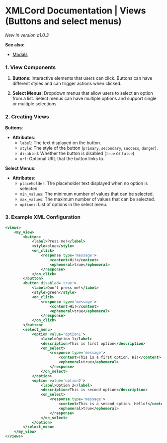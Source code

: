 # XMLCord Documentation | Views (Buttons and select menus)

*New in version a1.0.3*

**See also:**
- [Modals](modals.md)

### 1. View Components

1. **Buttons**: Interactive elements that users can click. Buttons can have different styles and can trigger actions when clicked.

2. **Select Menus**: Dropdown menus that allow users to select an option from a list. Select menus can have multiple options and support single or multiple selections.

### 2. Creating Views

**Buttons**:
- **Attributes**:
  - `label`: The text displayed on the button.
  - `style`: The style of the button (`primary`, `secondary`, `success`, `danger`).
  - `disabled`: Whether the button is disabled (`true` or `false`).
  - `url`: Optional URL that the button links to.

**Select Menus**:
- **Attributes**:
  - `placeholder`: The placeholder text displayed when no option is selected.
  - `min_values`: The minimum number of values that can be selected.
  - `max_values`: The maximum number of values that can be selected.
  - `options`: List of options in the select menu.

### 3. Example XML Configuration

```xml
<views>
    <my_view>
        <button>
            <label>Press me!</label>
            <style>blue</style>
            <on_click>
                <response type='message'>
                    <content>Hi!</content>
                    <ephemeral>true</ephemeral>
                </response>
            </on_click>
        </button>
        <button disabled='true'>
            <label>Don't press me!</label>
            <style>green</style>
            <on_click>
                <response type='message'>
                    <content>Hi!</content>
                    <ephemeral>true</ephemeral>
                </response>
            </on_click>
        </button>
        <select_menu>
            <option value='option1'>
                <label>Option 1</label>
                <description>This is first option</description>
                <on_select>
                    <response type='message'>
                        <content>This is a first option. Hi!</content>
                        <ephemeral>true</ephemeral>
                    </response>
                </on_select>
            </option>
            <option value='option2'>
                <label>Option 2</label>
                <description>This is second option</description>
                <on_select>
                    <response type='message'>
                        <content>This is a second option. Hello!</content>
                        <ephemeral>true</ephemeral>
                    </response>
                </on_select>
            </option>
        </select_menu>
    </my_view>
</views>
```
